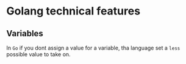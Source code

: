 # Golang technical features

## Variables
In `Go` if you dont assign a value for a variable, tha language set a `less` possible value to take on.
